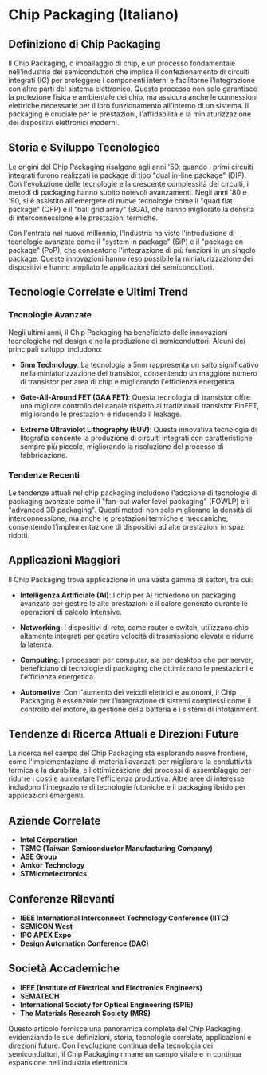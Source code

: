 # Chip Packaging (Italiano)

## Definizione di Chip Packaging

Il Chip Packaging, o imballaggio di chip, è un processo fondamentale nell'industria dei semiconduttori che implica il confezionamento di circuiti integrati (IC) per proteggere i componenti interni e facilitarne l'integrazione con altre parti del sistema elettronico. Questo processo non solo garantisce la protezione fisica e ambientale dei chip, ma assicura anche le connessioni elettriche necessarie per il loro funzionamento all'interno di un sistema. Il packaging è cruciale per le prestazioni, l'affidabilità e la miniaturizzazione dei dispositivi elettronici moderni.

## Storia e Sviluppo Tecnologico

Le origini del Chip Packaging risalgono agli anni '50, quando i primi circuiti integrati furono realizzati in package di tipo "dual in-line package" (DIP). Con l'evoluzione delle tecnologie e la crescente complessità dei circuiti, i metodi di packaging hanno subito notevoli avanzamenti. Negli anni '80 e '90, si è assistito all'emergere di nuove tecnologie come il "quad flat package" (QFP) e il "ball grid array" (BGA), che hanno migliorato la densità di interconnessione e le prestazioni termiche.

Con l'entrata nel nuovo millennio, l'industria ha visto l'introduzione di tecnologie avanzate come il "system in package" (SiP) e il "package on package" (PoP), che consentono l'integrazione di più funzioni in un singolo package. Queste innovazioni hanno reso possibile la miniaturizzazione dei dispositivi e hanno ampliato le applicazioni dei semiconduttori.

## Tecnologie Correlate e Ultimi Trend

### Tecnologie Avanzate

Negli ultimi anni, il Chip Packaging ha beneficiato delle innovazioni tecnologiche nel design e nella produzione di semiconduttori. Alcuni dei principali sviluppi includono:

- **5nm Technology**: La tecnologia a 5nm rappresenta un salto significativo nella miniaturizzazione dei transistor, consentendo un maggiore numero di transistor per area di chip e migliorando l'efficienza energetica.
  
- **Gate-All-Around FET (GAA FET)**: Questa tecnologia di transistor offre una migliore controllo del canale rispetto ai tradizionali transistor FinFET, migliorando le prestazioni e riducendo il leakage.

- **Extreme Ultraviolet Lithography (EUV)**: Questa innovativa tecnologia di litografia consente la produzione di circuiti integrati con caratteristiche sempre più piccole, migliorando la risoluzione del processo di fabbricazione.

### Tendenze Recenti

Le tendenze attuali nel chip packaging includono l'adozione di tecnologie di packaging avanzate come il "fan-out wafer level packaging" (FOWLP) e il "advanced 3D packaging". Questi metodi non solo migliorano la densità di interconnessione, ma anche le prestazioni termiche e meccaniche, consentendo l'implementazione di dispositivi ad alte prestazioni in spazi ridotti.

## Applicazioni Maggiori

Il Chip Packaging trova applicazione in una vasta gamma di settori, tra cui:

- **Intelligenza Artificiale (AI)**: I chip per AI richiedono un packaging avanzato per gestire le alte prestazioni e il calore generato durante le operazioni di calcolo intensive.

- **Networking**: I dispositivi di rete, come router e switch, utilizzano chip altamente integrati per gestire velocità di trasmissione elevate e ridurre la latenza.

- **Computing**: I processori per computer, sia per desktop che per server, beneficiano di tecnologie di packaging che ottimizzano le prestazioni e l'efficienza energetica.

- **Automotive**: Con l'aumento dei veicoli elettrici e autonomi, il Chip Packaging è essenziale per l'integrazione di sistemi complessi come il controllo del motore, la gestione della batteria e i sistemi di infotainment.

## Tendenze di Ricerca Attuali e Direzioni Future

La ricerca nel campo del Chip Packaging sta esplorando nuove frontiere, come l'implementazione di materiali avanzati per migliorare la conduttività termica e la durabilità, e l'ottimizzazione dei processi di assemblaggio per ridurre i costi e aumentare l'efficienza produttiva. Altre aree di interesse includono l'integrazione di tecnologie fotoniche e il packaging ibrido per applicazioni emergenti.

## Aziende Correlate

- **Intel Corporation**
- **TSMC (Taiwan Semiconductor Manufacturing Company)**
- **ASE Group**
- **Amkor Technology**
- **STMicroelectronics**

## Conferenze Rilevanti

- **IEEE International Interconnect Technology Conference (IITC)**
- **SEMICON West**
- **IPC APEX Expo**
- **Design Automation Conference (DAC)**

## Società Accademiche

- **IEEE (Institute of Electrical and Electronics Engineers)**
- **SEMATECH**
- **International Society for Optical Engineering (SPIE)**
- **The Materials Research Society (MRS)**

Questo articolo fornisce una panoramica completa del Chip Packaging, evidenziando le sue definizioni, storia, tecnologie correlate, applicazioni e direzioni future. Con l'evoluzione continua della tecnologia dei semiconduttori, il Chip Packaging rimane un campo vitale e in continua espansione nell'industria elettronica.
